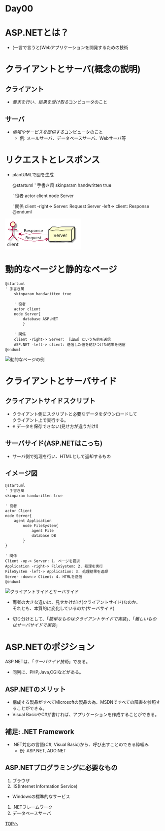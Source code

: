 Day00
===

# ASP.NETとは？

- (一言で言うと)Webアプリケーションを開発するための技術

# クライアントとサーバ(概念の説明)

## クライアント
- *要求を行い、結果を受け取る*コンピュータのこと

## サーバ
- *情報やサービスを提供する*コンピュータのこと
  - 例: メールサーバ、データベースサーバ、Webサーバ等


# リクエストとレスポンス

- plantUMLで図を生成

	@startuml
	' 手書き風
	skinparam handwritten true
	
	' 役者
	actor client
	node Server
	
	' 関係
	client -right-> Server: Request
	Server -left-> client: Response
	@enduml

![リクエストとレスポンスのイメージ図](./img/Day00/001.png)


# 動的なページと静的なページ

	@startuml
	' 手書き風
		skinparam handwritten true
		
		' 役者
		actor client
		node Server{
			database ASP.NET
			}
		
		' 関係
		client -right-> Server: ［山田］という名前を送信
		ASP.NET -left-> client: 送信した値を結びつけた結果を送信
	@enduml

![動的なページの例](./img/Day00/002.png, "動的なページの例")


# クライアントとサーバサイド

## クライアントサイドスクリプト
- クライアント側にスクリプトと必要なデータをダウンロードして  
クライアント上で実行する。
- ※ データを保存できない(見せ方が違うだけ!)

## サーバサイド(ASP.NETはこっち)
- サーバ側で処理を行い、HTMLとして返却するもの

## イメージ図

	@startuml
	' 手書き風
	skinparam handwritten true
	
	' 役者
	actor Client
	node Server{
		agent Application
			node FileSystem{
				agent File
				database DB
			}
	}
	
	' 関係
	Client -up-> Server: 1. ページを要求
	Application -right-> FileSystem: 2. 処理を実行
	FileSystem -left-> Application: 3. 処理結果を返却
	Server -down-> Client: 4. HTMLを送信
	@enduml

![クライアントサイドとサーバサイド](./img/Day00/003.png, "クライアントサイドとサーバサイド")

- 両者の大きな違いは、見せかけだけ(クライアントサイド)なのか、  
それとも、本質的に変化しているのか(サーバサイド)

- 切り分けとして、「*簡単なものはクライアントサイドで実装*」、「*難しいものはサーバサイドで実装*」

# ASP.NETのポジション
 ASP.NETは、「*サーバサイド技術*」である。
  - 同列に、PHP,Java,CGIなどがある。

## ASP.NETのメリット
- 構成する製品がすべてMicrosoftの製品の為、MSDNですべての障害を参照することができる。
- Visual BasicやC#が書ければ、アプリケーションを作成することができる。

## 補足: .NET Framework

- .NET対応の言語(C#, Visual Basic)から、呼び出すことのできる枠組み
  - 例: ASP.NET, ADO.NET

## ASP.NETプログラミングに必要なもの

1. ブラウザ
1. IIS(Internet Information Service)
  - Windowsの標準的なサービス
1. .NETフレームワーク
1. データベースサーバ

[TOPへ](./index.md)  
